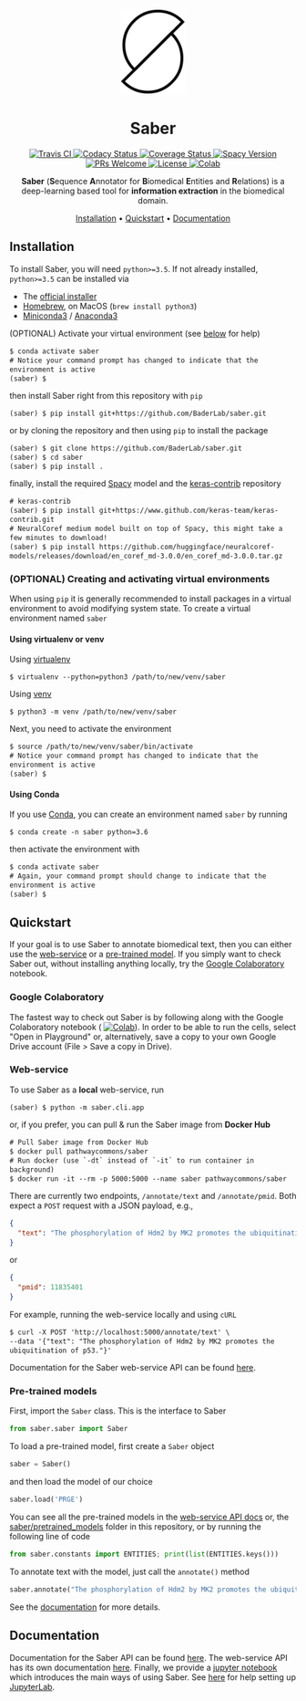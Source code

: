 <p align="center">
  <img src="img/saber_logo.png", style="height:150px">
</p>

<h1 align="center">
  Saber
</h1>

<p align="center">
  <a href="https://travis-ci.org/BaderLab/saber">
    <img src="https://travis-ci.org/BaderLab/saber.svg?branch=master"
         alt="Travis CI">
  </a>
  <a href="https://www.codacy.com/app/JohnGiorgi/Saber?utm_source=github.com&amp;utm_medium=referral&amp;utm_content=BaderLab/saber&amp;utm_campaign=Badge_Grade">
    <img src="https://api.codacy.com/project/badge/Grade/d122e87152d84f959ee6d97b71d616cb" alt='Codacy Status'/>
  </a>
  <a href='https://coveralls.io/github/BaderLab/saber?branch=master'>
    <img src='https://coveralls.io/repos/github/BaderLab/saber/badge.svg?branch=master' alt='Coverage Status'/>
  </a>
  <a href='https://spacy.io'>
    <img src='https://img.shields.io/badge/spaCy-v2-09a3d5.svg' alt='Spacy Version'/>
  </a>
  <a href='http://makeapullrequest.com'>
    <img src='https://img.shields.io/badge/PRs-welcome-blue.svg?style=shields' alt='PRs Welcome'/>
  </a>
  <a href='https://opensource.org/licenses/MIT'>
    <img src='https://img.shields.io/badge/License-MIT-blue.svg' alt='License'/>
  </a>
    <a href='https://colab.research.google.com/drive/1WD7oruVuTo6p_908MQWXRBdLF3Vw2MPo'>
    <img src='https://img.shields.io/badge/launch-Google%20Colab-orange.svg' alt='Colab'/>
  </a>
</p>

<p align="center"><b>Saber</b> (<b>S</b>equence <b>A</b>nnotator for <b>B</b>iomedical <b>E</b>ntities and <b>R</b>elations) is a deep-learning based tool for <b>information extraction</b> in the biomedical domain.
</p>

<p align="center">
  <a href="#installation">Installation</a> •
  <a href="#quickstart">Quickstart</a> •
  <a href="#documentation">Documentation</a>
</p>

## Installation

To install Saber, you will need `python>=3.5`. If not already installed, `python>=3.5` can be installed via

 - The [official installer](https://www.python.org/downloads/)
 - [Homebrew](https://brew.sh), on MacOS (`brew install python3`)
 - [Miniconda3](https://conda.io/miniconda.html) / [Anaconda3](https://www.anaconda.com/download/)

(OPTIONAL) Activate your virtual environment (see [below](#optional-creating-and-activating-virtual-environments) for help)

```
$ conda activate saber
# Notice your command prompt has changed to indicate that the environment is active
(saber) $
```

then install Saber right from this repository with `pip`

```
(saber) $ pip install git+https://github.com/BaderLab/saber.git
```

or by cloning the repository and then using `pip` to install the package

```
(saber) $ git clone https://github.com/BaderLab/saber.git
(saber) $ cd saber
(saber) $ pip install .
```

finally, install the required [Spacy](https://spacy.io) model and the [keras-contrib](https://github.com/keras-team/keras-contrib) repository

```
# keras-contrib
(saber) $ pip install git+https://www.github.com/keras-team/keras-contrib.git
# NeuralCoref medium model built on top of Spacy, this might take a few minutes to download!
(saber) $ pip install https://github.com/huggingface/neuralcoref-models/releases/download/en_coref_md-3.0.0/en_coref_md-3.0.0.tar.gz
```

### (OPTIONAL) Creating and activating virtual environments

When using `pip` it is generally recommended to install packages in a virtual environment to avoid modifying system state. To create a virtual environment named `saber`

#### Using virtualenv or venv

Using [virtualenv](https://virtualenv.pypa.io/en/stable/)

```
$ virtualenv --python=python3 /path/to/new/venv/saber
```

Using [venv](https://docs.python.org/3/library/venv.html)

```
$ python3 -m venv /path/to/new/venv/saber
```

Next, you need to activate the environment

```
$ source /path/to/new/venv/saber/bin/activate
# Notice your command prompt has changed to indicate that the environment is active
(saber) $
```

#### Using Conda

If you use [Conda](https://conda.io/docs/), you can create an environment named `saber` by running

```
$ conda create -n saber python=3.6
```

then activate the environment with

```
$ conda activate saber
# Again, your command prompt should change to indicate that the environment is active
(saber) $
```

## Quickstart

If your goal is to use Saber to annotate biomedical text, then you can either use the [web-service](#web-service) or a [pre-trained model](#pre-trained-models). If you simply want to check Saber out, without installing anything locally, try the [Google Colaboratory](#google-colaboratory) notebook.

### Google Colaboratory

The fastest way to check out Saber is by following along with the Google Colaboratory notebook ( 
[![Colab](https://img.shields.io/badge/launch-Google%20Colab-orange.svg)](https://colab.research.google.com/drive/1WD7oruVuTo6p_908MQWXRBdLF3Vw2MPo)). In order to be able to run the cells, select "Open in Playground" or, alternatively, save a copy to your own Google Drive account (File > Save a copy in Drive).

### Web-service

To use Saber as a **local** web-service, run

```
(saber) $ python -m saber.cli.app
```

or, if you prefer, you can pull & run the Saber image from **Docker Hub**

```
# Pull Saber image from Docker Hub
$ docker pull pathwaycommons/saber
# Run docker (use `-dt` instead of `-it` to run container in background)
$ docker run -it --rm -p 5000:5000 --name saber pathwaycommons/saber
```

There are currently two endpoints, `/annotate/text` and `/annotate/pmid`. Both expect a `POST` request with a JSON payload, e.g.,

```json
{
  "text": "The phosphorylation of Hdm2 by MK2 promotes the ubiquitination of p53."
}
```

or

```json
{
  "pmid": 11835401
}
```

For example, running the web-service locally and using `cURL`

```
$ curl -X POST 'http://localhost:5000/annotate/text' \
--data '{"text": "The phosphorylation of Hdm2 by MK2 promotes the ubiquitination of p53."}'
```

Documentation for the Saber web-service API can be found [here](https://baderlab.github.io/saber-api-docs/).

### Pre-trained models

First, import the `Saber` class. This is the interface to Saber

```python
from saber.saber import Saber
```

To load a pre-trained model, first create a `Saber` object

```python
saber = Saber()
```

and then load the model of our choice

```python
saber.load('PRGE')
```

You can see all the pre-trained models in the [web-service API docs](https://baderlab.github.io/saber-api-docs/) or, the [saber/pretrained_models](saber/pretrained_models) folder in this repository, or by running the following line of code

```python
from saber.constants import ENTITIES; print(list(ENTITIES.keys()))
```

To annotate text with the model, just call the `annotate()` method

```python
saber.annotate("The phosphorylation of Hdm2 by MK2 promotes the ubiquitination of p53.")
```
See the [documentation](https://baderlab.github.io/saber/quick_start/) for more details.

## Documentation

Documentation for the Saber API can be found [here](https://baderlab.github.io/saber/). The web-service API has its own documentation [here](https://baderlab.github.io/saber-api-docs/#introduction). Finally, we provide a [jupyter notebook](notebooks/lightning_tour.ipynb) which introduces the main ways of using Saber. See [here](https://baderlab.github.io/saber/guide_to_saber_api/#juypter-notebooks) for help setting up [JupyterLab](https://github.com/jupyterlab/jupyterlab).
